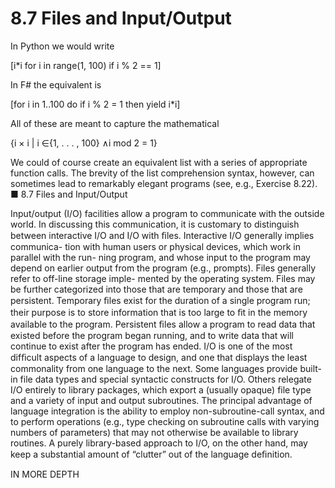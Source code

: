 # 8.7 Files and Input/Output

In Python we would write

[i*i for i in range(1, 100) if i % 2 == 1]

In F# the equivalent is

[for i in 1..100 do if i % 2 = 1 then yield i*i]

All of these are meant to capture the mathematical

{i × i | i ∈{1, . . . , 100} ∧i mod 2 = 1}

We could of course create an equivalent list with a series of appropriate function calls. The brevity of the list comprehension syntax, however, can sometimes lead to remarkably elegant programs (see, e.g., Exercise 8.22). ■ 8.7 Files and Input/Output

Input/output (I/O) facilities allow a program to communicate with the outside world. In discussing this communication, it is customary to distinguish between interactive I/O and I/O with ﬁles. Interactive I/O generally implies communica- tion with human users or physical devices, which work in parallel with the run- ning program, and whose input to the program may depend on earlier output from the program (e.g., prompts). Files generally refer to off-line storage imple- mented by the operating system. Files may be further categorized into those that are temporary and those that are persistent. Temporary ﬁles exist for the duration of a single program run; their purpose is to store information that is too large to ﬁt in the memory available to the program. Persistent ﬁles allow a program to read data that existed before the program began running, and to write data that will continue to exist after the program has ended. I/O is one of the most difﬁcult aspects of a language to design, and one that displays the least commonality from one language to the next. Some languages provide built-in file data types and special syntactic constructs for I/O. Others relegate I/O entirely to library packages, which export a (usually opaque) file type and a variety of input and output subroutines. The principal advantage of language integration is the ability to employ non-subroutine-call syntax, and to perform operations (e.g., type checking on subroutine calls with varying numbers of parameters) that may not otherwise be available to library routines. A purely library-based approach to I/O, on the other hand, may keep a substantial amount of “clutter” out of the language deﬁnition.

IN MORE DEPTH

